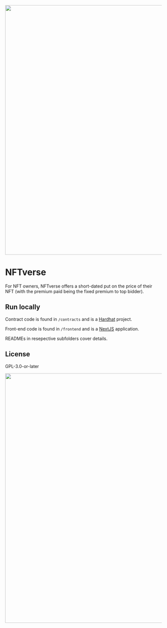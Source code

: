 <img src="https://static.wixstatic.com/media/60e051_76db98d1e2f347d49aa10e5972e36705~mv2.png/v1/crop/x_47,y_0,w_1825,h_1080/fill/w_1102,h_652,al_c,q_90,usm_0.66_1.00_0.01,enc_auto/2_ccexpress-2.png" width="800" />                                


# NFTverse

For NFT owners, NFTverse offers a short-dated put on the price of their NFT (with the premium paid being the fixed premium to top bidder).


## Run locally

Contract code is found in `/contracts` and is a [Hardhat](https://hardhat.org/) project.

Front-end code is found in `/frontend` and is a [NextJS](https://nextjs.org) application.

READMEs in resepective subfolders cover details.

## License

GPL-3.0-or-later


<img src="https://static.wixstatic.com/media/60e051_8936a36cea35489c953ce7d01f740dc9~mv2.png/v1/crop/x_269,y_0,w_1381,h_1080/fill/w_834,h_652,al_c,q_90,usm_0.66_1.00_0.01,enc_auto/1_ccexpress-2.png" width="800" />

